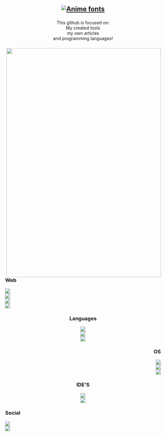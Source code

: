<h2 align="center">
  <a href="https://www.fontspace.com/category/anime"><img src="https://see.fontimg.com/api/renderfont4/Ogj4/eyJyIjoiZnMiLCJoIjo0OSwidyI6MTAwMCwiZnMiOjQ5LCJmZ2MiOiIjRkZGRkZGIiwiYmdjIjoiI0ZGRkZGRiIsInQiOjF9/Rm9sbGljaA/protoculture.png" alt="Anime fonts"></a>
</h2>

###

<p align="center">This github is focused on:<br> My created tools<br> my own articles<br> and programming languages!</p>

###

<img align="right" width="500" height="740" src="https://images.squarespace-cdn.com/content/v1/57825361440243db4a4b7830/9bb3de50-2180-457f-b5d1-90c7e52cd5ba/the-climber%2Fkokou-no-hito-the-solitary-person-9-sabukaru.jpg"/>

###

<div align="left">
  <h3>Web</h3>
  <img src="https://img.shields.io/badge/JavaScript-black?style=for-the-badge&logo=javascript&logoColor=white"><br>
  <img src="https://img.shields.io/badge/HTML-black?style=for-the-badge&logo=html5&logoColor=white"><br>
  <img src="https://img.shields.io/badge/CSS-black?&style=for-the-badge&logo=css3&logoColor=white"><br>
  <img src="https://img.shields.io/badge/PHP-black?style=for-the-badge&logo=php&logoColor=white">
</div>

###

<div align="center">
  <h3>Languages</h3>
  <img src="https://img.shields.io/badge/Shell_Script-black?style=for-the-badge&logo=gnu-bash&logoColor=white"><br>
  <img src="https://img.shields.io/badge/Python-black?style=for-the-badge&logo=python&logoColor=white"><br>
  <img src="https://img.shields.io/badge/C-black?style=for-the-badge&logo=c&logoColor=white">
</div>

####

<div align="right">
  <h3>OS</h3>
  <img src="https://img.shields.io/badge/Arch_Linux-black?style=for-the-badge&logo=arch-linux&logoColor=white"><br>
  <img src="https://img.shields.io/badge/Kali_Linux-black?style=for-the-badge&logo=kali-linux&logoColor=white"><br>
  <img src="https://img.shields.io/badge/Linux-black?style=for-the-badge&logo=linux&logoColor=white">
</div>

###

<div align="center">
  <h3>IDE'S</h3>
  <img src="https://img.shields.io/badge/PyCharm-black?&style=for-the-badge&logo=PyCharm&logoColor=white"><br>
  <img src="https://img.shields.io/badge/Visual_Studio_Code-black?style=for-the-badge&logo=visual%20studio%20code&logoColor=white">
</div>

###

<div align="left">
  <h3>Social</h3>
  <img src="https://img.shields.io/badge/Discord-black?style=for-the-badge&logo=discord&logoColor=white"><br>
  <img src="https://img.shields.io/badge/GitHub-black?style=for-the-badge&logo=github&logoColor=white">
</div>
